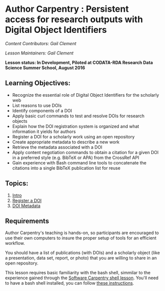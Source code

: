 Author Carpentry : Persistent access for research outputs with Digital Object Identifiers
=======

*Content Contributors: Gail Clement*

*Lesson Maintainers: Gail Clement*

**Lesson status: In Development, Piloted at CODATA-RDA Research Data Science
Summer School, August 2016**

## Learning Objectives:

* Recognize the essential role of Digital Object Identifiers for the scholarly web
* List reasons to use DOIs 
* Identify components of a DOI
* Apply basic curl commands to test and resolve DOIs for research objects
* Explain how the DOI registration system is organized and what information it yields for authors
* Register a DOI for a scholarly work using an open repository
* Create appropriate metadata to describe a new work
* Retrieve the metadata associated with a DOI
* Apply content negotiation commands to obtain a citation for a given DOI in a preferred style (e.g. BibTeX  or APA) from the CrossRef API 
* Gain experience with Bash command line tools to concatenate the citations into a single BibTeX publication list for reuse

## Topics:

1. [Intro](00-intro-dois.html)
2. [Register a DOI](01-register-doi.html)
3. [DOI Metadata](02-doi-metadata.html)

## Requirements

Author Carpentry's teaching is hands-on, so participants are encouraged to use
their own computers to insure the proper setup of tools for an efficient
workflow.

You should have a list of publications (with DOIs) and a scholarly object (like
a presentation, data set, report, or photo) that you are willing to share in an
open repository.

This lesson requires basic familiarity with the bash shell, simmilar to the
experience gained through the 
[Software Carpentry shell lesson](http://swcarpentry.github.io/shell-novice/).
You'll need to have a bash shell installed, you can follow 
[these instructions](https://swcarpentry.github.io/workshop-template/#setup).
